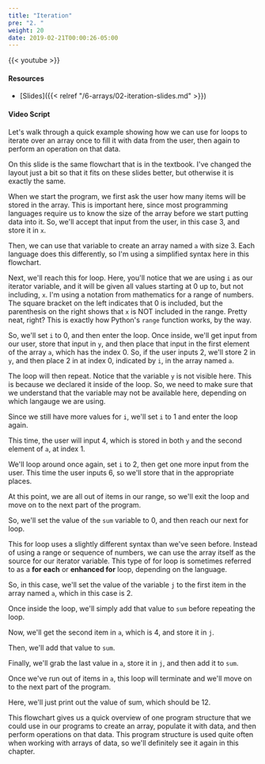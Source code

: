 ```yaml
---
title: "Iteration"
pre: "2. "
weight: 20
date: 2019-02-21T00:00:26-05:00
---
```


{{< youtube  >}}

#### Resources

* [Slides]({{< relref "/6-arrays/02-iteration-slides.md" >}})

#### Video Script

Let's walk through a quick example showing how we can use for loops to iterate over an array once to fill it with data from the user, then again to perform an operation on that data.

On this slide is the same flowchart that is in the textbook. I've changed the layout just a bit so that it fits on these slides better, but otherwise it is exactly the same.

When we start the program, we first ask the user how many items will be stored in the array. This is important here, since most programming languages require us to know the size of the array before we start putting data into it. So, we'll accept that input from the user, in this case 3, and store it in `x`.

Then, we can use that variable to create an array named `a` with size 3. Each language does this differently, so I'm using a simplified syntax here in this flowchart.

Next, we'll reach this for loop. Here, you'll notice that we are using `i` as our iterator variable, and it will be given all values starting at 0 up to, but not including, `x`. I'm using a notation from mathematics for a range of numbers. The square bracket on the left indicates that 0 is included, but the parenthesis on the right shows that `x` is NOT included in the range. Pretty neat, right? This is exactly how Python's `range` function works, by the way.

So, we'll set `i` to 0, and then enter the loop. Once inside, we'll get input from our user, store that input in `y`, and then place that input in the first element of the array `a`, which has the index 0. So, if the user inputs 2, we'll store 2 in `y`, and then place 2 in at index 0, indicated by `i`, in the array named `a`.

The loop will then repeat. Notice that the variable `y` is not visible here. This is because we declared it inside of the loop. So, we need to make sure that we understand that the variable may not be available here, depending on which langauge we are using.

Since we still have more values for `i`, we'll set `i` to 1 and enter the loop again.

This time, the user will input 4, which is stored in both `y` and the second element of `a`, at index 1.

We'll loop around once again, set `i` to 2, then get one more input from the user. This time the user inputs 6, so we'll store that in the appropriate places.

At this point, we are all out of items in our range, so we'll exit the loop and move on to the next part of the program.

So, we'll set the value of the `sum` variable to 0, and then reach our next for loop.

This for loop uses a slightly different syntax than we've seen before. Instead of using a range or sequence of numbers, we can use the array itself as the source for our iterator variable. This type of for loop is sometimes referred to as a **for each** or **enhanced for** loop, depending on the language.

So, in this case, we'll set the value of the variable `j` to the first item in the array named `a`, which in this case is 2.

Once inside the loop, we'll simply add that value to `sum` before repeating the loop.

Now, we'll get the second item in `a`, which is 4, and store it in `j`.

Then, we'll add that value to `sum`.

Finally, we'll grab the last value in `a`, store it in `j`, and then add it to `sum`.

Once we've run out of items in `a`, this loop will terminate and we'll move on to the next part of the program.

Here, we'll just print out the value of sum, which should be 12.

This flowchart gives us a quick overview of one program structure that we could use in our programs to create an array, populate it with data, and then perform operations on that data. This program structure is used quite often when working with arrays of data, so we'll definitely see it again in this chapter. 

